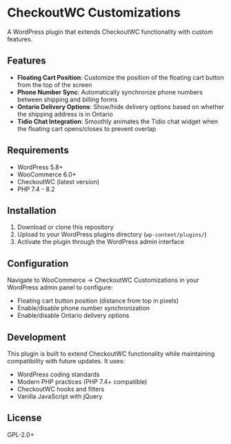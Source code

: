 # CheckoutWC Customizations

A WordPress plugin that extends CheckoutWC functionality with custom features.

## Features

- **Floating Cart Position**: Customize the position of the floating cart button from the top of the screen
- **Phone Number Sync**: Automatically synchronize phone numbers between shipping and billing forms
- **Ontario Delivery Options**: Show/hide delivery options based on whether the shipping address is in Ontario
- **Tidio Chat Integration**: Smoothly animates the Tidio chat widget when the floating cart opens/closes to prevent overlap

## Requirements

- WordPress 5.8+
- WooCommerce 6.0+
- CheckoutWC (latest version)
- PHP 7.4 - 8.2

## Installation

1. Download or clone this repository
2. Upload to your WordPress plugins directory (`wp-content/plugins/`)
3. Activate the plugin through the WordPress admin interface

## Configuration

Navigate to WooCommerce → CheckoutWC Customizations in your WordPress admin panel to configure:

- Floating cart button position (distance from top in pixels)
- Enable/disable phone number synchronization
- Enable/disable Ontario delivery options

## Development

This plugin is built to extend CheckoutWC functionality while maintaining compatibility with future updates. It uses:

- WordPress coding standards
- Modern PHP practices (PHP 7.4+ compatible)
- CheckoutWC hooks and filters
- Vanilla JavaScript with jQuery

## License

GPL-2.0+ 